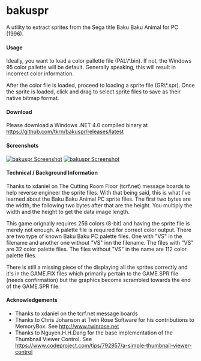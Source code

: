 # bakuspr

A utility to extract sprites from the Sega title Baku Baku Animal for PC (1996). 

#### Usage

Ideally, you want to load a color pallette file (PAL\\*.bin). If not, the Windows 95 color pallette will be default. Generally speaking, this will result in incorrect color information. 

After the color file is loaded, proceed to loading a sprite file (GR\\*.spr). Once the sprite is loaded, click and drag to select sprite files to save as their native bitmap format. 

#### Download

Please download a Windows .NET 4.0 compiled binary at https://github.com/tkrn/bakuspr/releases/latest 

#### Screenshots

[![bakuspr Screenshot](http://nthnk.com/github/bakuspr_1_thumb.png)](http://nthnk.com/github/bakuspr_1.png)
[![bakuspr Screenshot](http://nthnk.com/github/bakuspr_2_thumb.png)](http://nthnk.com/github/bakuspr_2.png)

#### Technical / Background Information
Thanks to xdaniel on The Cutting Room Floor (tcrf.net) message boards to help reverse engineer the sprite files. With that being said, this is what I've learned about the Baku Baku Animal PC sprite files. The first two bytes are the width, the following two bytes after that are the height. You multiply the width and the height to get the data image length. 

This game orignally requires 256 colors (8-bit) and having the sprite file is merely not enough. A palette file is required for correct color output. There are two type of known Baku Baku PC palette files. One with "VS" in the filename and another one without "VS" inn the filename. The files with "VS" are 32 color palette files. The files without "VS" in the name are 112 color palette files.

There is still a missing piece of the displaying all the sprites correctly and it's in the GAME.FIX files which primarily pertain to the GAME.SPR file (needs confirmation) but the graphics become scrambled towards the end of the GAME.SPR file.

#### Acknowledgements

* Thanks to xdaniel on the tcrf.net message boards
* Thanks to Chris Johanson at Twin Rose Software for his contributions to MemoryBox. See http://www.twinrose.net
* Thanks to Nguyen.H.H.Dang for the base implementation of the Thumbnail Viewer Control. See https://www.codeproject.com/tips/792957/a-simple-thumbnail-viewer-control